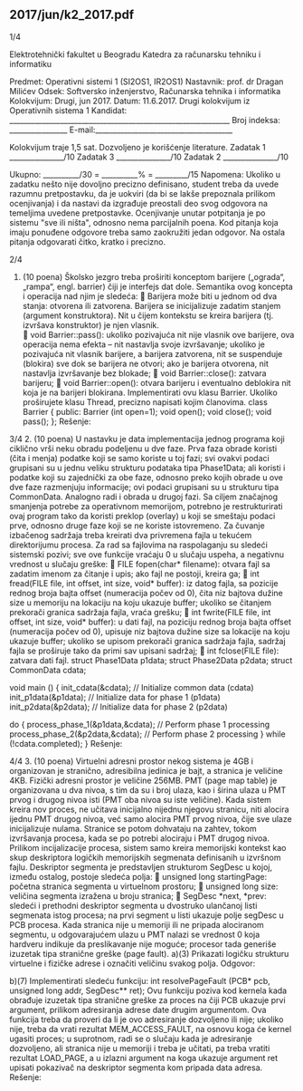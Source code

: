 2017/jun/k2_2017.pdf
--------------------------------------------------------------------------------


1/4 
 
Elektrotehnički fakultet u Beogradu 
Katedra za računarsku tehniku i informatiku 
 
Predmet:   Operativni sistemi 1 (SI2OS1, IR2OS1) 
Nastavnik:  prof. dr Dragan Milićev 
Odsek: Softversko inženjerstvo, Računarska tehnika i informatika 
Kolokvijum: Drugi, jun 2017. 
Datum:    11.6.2017. 
Drugi kolokvijum iz Operativnih sistema 1 
Kandidat:   _____________________________________________________________ 
Broj indeksa: ________________  E-mail:______________________________________ 
 
Kolokvijum traje 1,5 sat. Dozvoljeno je korišćenje literature. 
Zadatak 1 _______________/10   Zadatak 3 _______________/10 
Zadatak 2    _______________/10    
 
Ukupno:    __________/30 = __________% = _________/15 
Napomena:  Ukoliko u  zadatku nešto nije dovoljno precizno definisano, student treba da 
uvede razumnu pretpostavku, da je uokviri (da bi se lakše prepoznala prilikom ocenjivanja) i 
da  nastavi  da  izgrađuje  preostali  deo  svog  odgovora  na  temeljima  uvedene  pretpostavke. 
Ocenjivanje unutar potpitanja je po sistemu "sve ili ništa", odnosno nema parcijalnih poena. 
Kod pitanja koja imaju ponuđene odgovore treba samo zaokružiti jedan odgovor. Na ostala 
pitanja odgovarati čitko, kratko i precizno. 
 

2/4 
1.    (10 poena) 
Školsko jezgro treba proširiti konceptom barijere („ograda“, „rampa“, engl. barrier) čiji je 
interfejs dat dole. Semantika ovog koncepta i operacija nad njim je sledeća: 
 Barijera može biti u jednom od dva stanja: otvorena ili zatvorena. Barijera se 
inicijalizuje zadatim stanjem (argument konstruktora). Nit u čijem kontekstu se kreira 
barijera (tj. izvršava konstruktor) je njen vlasnik.  
 void Barrier::pass(): ukoliko pozivajuća nit nije vlasnik ove barijere, ova 
operacija nema efekta – nit nastavlja svoje izvršavanje; ukoliko je pozivajuća nit 
vlasnik barijere, a barijera zatvorena, nit se suspenduje (blokira) sve dok se barijera 
ne otvori; ako je barijera otvorena, nit nastavlja izvršavanje bez blokade; 
 void Barrier::close(): zatvara barijeru; 
 void Barrier::open(): otvara barijeru i eventualno deblokira nit koja je na barijeri 
blokirana. 
Implementirati ovu klasu Barrier. Ukoliko proširujete klasu Thread, precizno napisati kojim 
članovima. 
class Barrier { 
public: 
  Barrier (int open=1); 
  void open(); 
  void close(); 
  void pass(); 
}; 
Rešenje: 

3/4 
2.    (10 poena) 
U nastavku je data implementacija jednog programa koji ciklično vrši neku obradu podeljenu 
u dve faze. Prva faza obrade koristi (čita i menja) podatke koji se samo koriste u toj fazi; svi 
ovakvi podaci grupisani su u jednu veliku strukturu podataka tipa Phase1Data; ali koristi i 
podatke koji su zajednički za obe faze, odnosno preko kojih obrade u ove dve faze razmenjuju 
informacije; ovi podaci grupisani su u strukturu tipa CommonData. Analogno radi i obrada u 
drugoj fazi. 
Sa ciljem značajnog smanjenja potrebe za operativnom memorijom, potrebno je restrukturirati 
ovaj program tako da koristi preklop (overlay) u koji se smeštaju podaci prve, odnosno druge 
faze  koji  se  ne  koriste  istovremeno.  Za  čuvanje  izbačenog  sadržaja  treba  kreirati  dva 
privremena  fajla  u tekućem  direktorijumu procesa. Za rad sa  fajlovima na raspolaganju su 
sledeći sistemski pozivi; sve ove funkcije vraćaju 0 u slučaju uspeha, a negativnu vrednost u 
slučaju greške: 
 FILE fopen(char* filename): otvara fajl sa zadatim imenom za čitanje i upis; ako 
fajl ne postoji, kreira ga; 
 int fread(FILE file, int offset, int size, void* buffer): iz datog fajla, 
sa pozicije rednog broja bajta offset (numeracija počev od 0), čita niz bajtova dužine 
size u memoriju na lokaciju na koju ukazuje buffer; ukoliko se čitanjem prekorači 
granica sadržaja fajla, vraća grešku; 
 int fwrite(FILE file, int offset, int size, void* buffer): u dati fajl, na 
poziciju  rednog  broja  bajta offset  (numeracija  počev  od  0),  upisuje  niz  bajtova 
dužine size sa lokacije na koju ukazuje buffer; ukoliko se upisom prekorači granica 
sadržaja fajla, sadržaj fajla se proširuje tako da primi sav upisani sadržaj; 
 int fclose(FILE file): zatvara dati fajl. 
struct Phase1Data p1data; 
struct Phase2Data p2data; 
struct CommonData cdata; 
 
void main () { 
  init_cdata(&cdata);   // Initialize common data (cdata) 
  init_p1data(&p1data); // Initialize data for phase 1 (p1data) 
  init_p2data(&p2data); // Initialize data for phase 2 (p2data) 
 
  do { 
    process_phase_1(&p1data,&cdata);  // Perform phase 1 processing 
    process_phase_2(&p2data,&cdata);  // Perform phase 2 processing 
  } while (!cdata.completed); 
} 
Rešenje: 

4/4 
3. (10 poena) 
Virtuelni adresni prostor nekog sistema je 4GB i organizovan je stranično, adresibilna jedinica 
je bajt, a stranica je veličine 4KB. Fizički adresni prostor je veličine 256MB. PMT (page map 
table) je organizovana u dva nivoa, s tim da su i broj ulaza, kao i širina ulaza u PMT prvog i 
drugog nivoa isti (PMT oba nivoa su iste veličine). 
Kada  sistem  kreira  nov  proces,  ne  učitava  inicijalno  nijednu  njegovu  stranicu,  niti  alocira 
ijednu PMT drugog  nivoa, već  samo  alocira PMT prvog  nivoa, čije sve ulaze inicijalizuje 
nulama. Stranice se potom dohvataju na zahtev, tokom izvršavanja procesa, kada se po potrebi 
alociraju i PMT drugog nivoa. Prilikom incijalizacije procesa, sistem samo kreira memorijski 
kontekst kao skup deskriptora logičkih memorijskih segmenata definisanih u izvršnom fajlu. 
Deskriptor  segmenta  je  predstavljen  strukturom SegDesc  u  kojoj,  između  ostalog,  postoje 
sledeća polja: 
 unsigned long startingPage: početna stranica segmenta u virtuelnom prostoru; 
 unsigned long size: veličina segmenta izražena u broju stranica; 
 SegDesc  *next,  *prev:  sledeći  i  prethodni  deskriptor  segmenta  u  dvostruko 
ulančanoj listi segmenata istog procesa; na prvi segment u listi ukazuje polje segDesc 
u PCB procesa. 
Kada stranica nije u memoriji ili ne pripada alociranom segmentu, u odgovarajućem ulazu u 
PMT nalazi se vrednost 0 koja hardveru indikuje da preslikavanje nije moguće; procesor tada 
generiše izuzetak tipa stranične greške (page fault). 
a)(3)  Prikazati logičku strukturu virtuelne i fizičke adrese i označiti veličinu svakog polja. 
Odgovor: 
 
 
b)(7)  Implementirati sledeću funkciju: 
int resolvePageFault (PCB* pcb, unsigned long addr, SegDesc** ret); 
Ovu funkciju poziva kod kernela kada obrađuje izuzetak tipa stranične greške za proces na čiji 
PCB  ukazuje  prvi  argument,  prilikom  adresiranja  adrese  date  drugim  argumentom.  Ova 
funkcija treba da proveri da li je ovo adresiranje dozvoljeno ili nije; ukoliko nije, treba da 
vrati rezultat  MEM_ACCESS_FAULT, na osnovu koga će kernel ugasiti proces; u suprotnom, radi 
se o slučaju kada je adresiranje dozvoljeno, ali stranica nije u memoriji i treba je učitati, pa 
treba vratiti rezultat  LOAD_PAGE, a u izlazni argument na koga ukazuje argument ret upisati 
pokazivač na deskriptor segmenta kom pripada data adresa. 
Rešenje: 
 
 
 
 
 